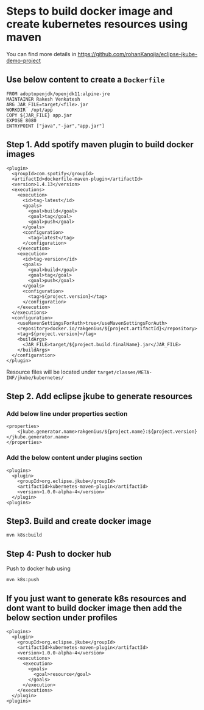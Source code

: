 # Steps to build docker image and create kubernetes resources using maven

You can find more details in https://github.com/rohanKanojia/eclipse-jkube-demo-project

## Use below content to create a `Dockerfile`
```
FROM adoptopenjdk/openjdk11:alpine-jre
MAINTAINER Rakesh Venkatesh
ARG JAR_FILE=target/<file>.jar
WORKDIR  /opt/app
COPY ${JAR_FILE} app.jar
EXPOSE 8080
ENTRYPOINT ["java","-jar","app.jar"]
```

## Step 1. Add spotify maven plugin to build docker images

```
<plugin>
  <groupId>com.spotify</groupId>
  <artifactId>dockerfile-maven-plugin</artifactId>
  <version>1.4.13</version>
  <executions>
    <execution>
      <id>tag-latest</id>
      <goals>
        <goal>build</goal>
        <goal>tag</goal>
        <goal>push</goal>
      </goals>
      <configuration>
        <tag>latest</tag>
      </configuration>
    </execution>
    <execution>
      <id>tag-version</id>
      <goals>
        <goal>build</goal>
        <goal>tag</goal>
        <goal>push</goal>
      </goals>
      <configuration>
        <tag>${project.version}</tag>
      </configuration>
    </execution>
  </executions>
  <configuration>
    <useMavenSettingsForAuth>true</useMavenSettingsForAuth>
    <repository>docker.io/rakgenius/${project.artifactId}</repository>
    <tag>${project.version}</tag>
    <buildArgs>
      <JAR_FILE>target/${project.build.finalName}.jar</JAR_FILE>
    </buildArgs>
  </configuration>
</plugin>
```

Resource files will be located under
`target/classes/META-INF/jkube/kubernetes/`

## Step 2. Add eclipse jkube to generate resources

### Add below line under properties section

```
<properties>
    <jkube.generator.name>rakgenius/${project.name}:${project.version}</jkube.generator.name>
</properties>
```

### Add the below content under plugins section
```
<plugins>
  <plugin>
    <groupId>org.eclipse.jkube</groupId>
    <artifactId>kubernetes-maven-plugin</artifactId>
    <version>1.0.0-alpha-4</version>
  </plugin>
<plugins>
```

## Step3. Build and create docker image
```
mvn k8s:build
```

## Step 4: Push to docker hub

Push to docker hub using
```
mvn k8s:push
```


## If you just want to generate k8s resources and dont want to build docker image then add the below section under profiles
```
<plugins>
  <plugin>
    <groupId>org.eclipse.jkube</groupId>
    <artifactId>kubernetes-maven-plugin</artifactId>
    <version>1.0.0-alpha-4</version>
    <executions>
      <execution>
        <goals>
          <goal>resource</goal>
        </goals>
      </execution>
    </executions>
  </plugin>
<plugins>
```
